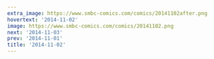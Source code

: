 ```yaml
---
extra_image: https://www.smbc-comics.com/comics/20141102after.png
hovertext: '2014-11-02'
image: https://www.smbc-comics.com/comics/20141102.png
next: '2014-11-03'
prev: '2014-11-01'
title: '2014-11-02'
---
```

